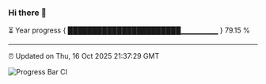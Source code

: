 ### Hi there 👋

⏳ Year progress { ███████████████████████▁▁▁▁▁▁▁ } 79.15 %

---

⏰ Updated on Thu, 16 Oct 2025 21:37:29 GMT

![Progress Bar CI](https://github.com/IshwaranRudhara/GIT-ACTION/workflows/Progress%20Bar%20CI/badge.svg)
